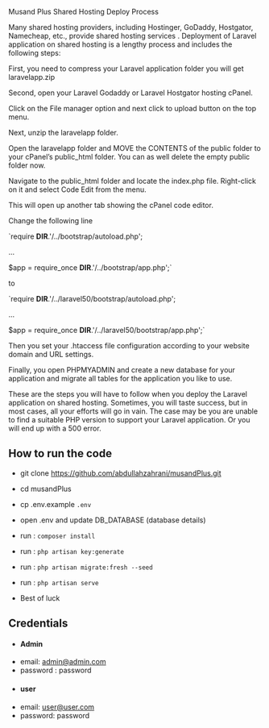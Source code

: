 Musand Plus Shared Hosting Deploy Process




 Many shared hosting providers, including Hostinger, GoDaddy,
     Hostgator, Namecheap, etc., provide shared hosting services . Deployment
     of Laravel application on shared hosting is a lengthy process and includes
     the following steps:

 First, you need to compress your Laravel application folder you will
     get laravelapp.zip

 Second, open your Laravel Godaddy or Laravel Hostgator hosting
     cPanel.

 Click on the File manager option and next click to upload button on
     the top menu.

 Next, unzip the laravelapp folder.

 Open the laravelapp folder and MOVE the CONTENTS of the public
     folder to your cPanel’s public_html folder. You can as well delete the
     empty public folder now.

 Navigate to the public_html folder and locate the index.php file.
     Right-click on it and select Code Edit from the menu.

 This will open up another tab showing the cPanel code editor.

 Change the following line

 
 `require __DIR__.'/../bootstrap/autoload.php';

 






  

 ...

  

 $app = require_once __DIR__.'/../bootstrap/app.php';`

  

 to

  

 `require __DIR__.'/../laravel50/bootstrap/autoload.php';

  

 ...

  









 $app = require_once __DIR__.'/../laravel50/bootstrap/app.php';`







 Then you set your .htaccess file
     configuration according to your website domain and URL settings.

 Finally, you open PHPMYADMIN and
     create a new database for your application and migrate all tables for the
     application you like to use.



These are the steps you
will have to follow when you deploy the Laravel application on shared hosting.
Sometimes, you will taste success, but in most cases, all your efforts will go
in vain. The case may be you are unable to find a suitable PHP
version to support your Laravel application. Or you will end
up with a 500 error.

## How to run the code
- git clone https://github.com/abdullahzahrani/musandPlus.git
- cd musandPlus
- cp .env.example `.env`
- open .env and update DB_DATABASE (database details)
- run : `composer install`
- run : `php artisan key:generate`
- run : `php artisan migrate:fresh --seed`
- run : `php artisan serve`

- Best of luck 


## Credentials
- #### Admin
- email: admin@admin.com
- password : password
- #### user
- email: user@user.com
- password: password 
